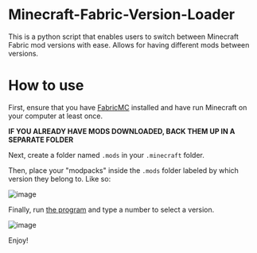 # Minecraft-Fabric-Version-Loader
This is a python script that enables users to switch between Minecraft Fabric mod versions with ease. Allows for having different mods between versions.

# How to use
First, ensure that you have [FabricMC](https://fabricmc.net/) installed and have run Minecraft on your computer at least once.

**IF YOU ALREADY HAVE MODS DOWNLOADED, BACK THEM UP IN A SEPARATE FOLDER**

Next, create a folder named `.mods` in your `.minecraft` folder.

Then, place your "modpacks" inside the `.mods` folder labeled by which version they belong to.
Like so:

![image](https://user-images.githubusercontent.com/43939306/193961854-1269aaa1-6d42-48ee-b0bb-ed03fab4c490.png)

Finally, run [the program](https://github.com/Keduse/Minecraft-Fabric-Version-Loader/blob/main/FabricVersion.py) and type a number to select a version.

![image](https://user-images.githubusercontent.com/43939306/193962466-e9496f2a-b8c5-4427-a623-13671cb81069.png)

Enjoy!
